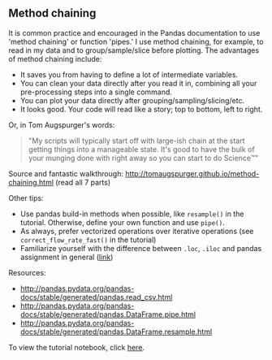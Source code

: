 ## Method chaining
It is common practice and encouraged in the Pandas documentation to use 'method chaining' or function 'pipes.' I use method chaining, for example, to read in my data and to group/sample/slice before plotting. The advantages of method chaining include:
- It saves you from having to define a lot of intermediate variables.
- You can clean your data directly after you read it in, combining all your pre-processing steps into a single command.
- You can plot your data directly after grouping/sampling/slicing/etc.
- It looks good. Your code will read like a story; top to bottom, left to right.

Or, in Tom Augspurger's words:

> "My scripts will typically start off with large-ish chain at the start getting things into a manageable state. It's good to have the bulk of your munging done with right away so you can start to do Science™"

Source and fantastic walkthrough: http://tomaugspurger.github.io/method-chaining.html (read all 7 parts)

Other tips:
- Use pandas build-in methods when possible, like `resample()` in the tutorial. Otherwise, define your own function and use `pipe()`.
- As always, prefer vectorized operations over iterative operations (see `correct_flow_rate_fast()` in the tutorial)
- Familiarize yourself with the difference between `.loc`, `.iloc` and pandas assignment in general ([link](http://tomaugspurger.github.io/modern-1.html))

Resources:
- http://pandas.pydata.org/pandas-docs/stable/generated/pandas.read_csv.html
- http://pandas.pydata.org/pandas-docs/stable/generated/pandas.DataFrame.pipe.html
- http://pandas.pydata.org/pandas-docs/stable/generated/pandas.DataFrame.resample.html

To view the tutorial notebook, click [here](https://nbviewer.jupyter.org/github/joosthvanderlinden/pandas-method-chaining-tutorial/blob/master/group%20tutorial%20on%20method%20chaining.ipynb).
